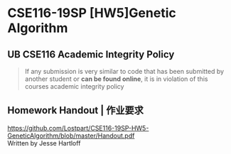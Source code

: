 # CSE116-19SP [HW5]Genetic Algorithm

## UB CSE116 Academic Integrity Policy
> If any submission is very similar to code that has been submitted by another student or **can be found online**, it is in violation of this courses academic integrity policy  

## Homework Handout | 作业要求
https://github.com/Lostpart/CSE116-19SP-HW5-GeneticAlgorithm/blob/master/Handout.pdf  
Written by Jesse Hartloff
